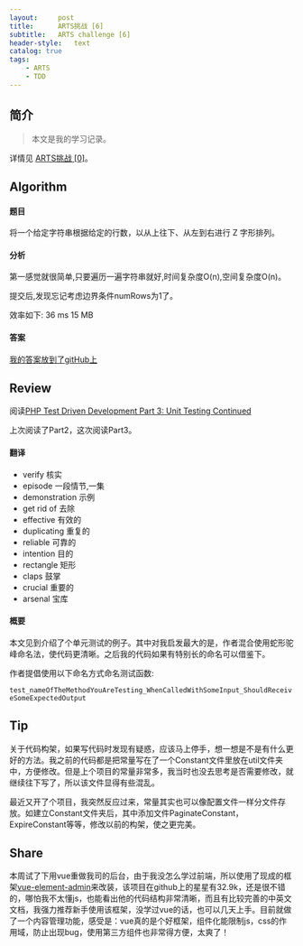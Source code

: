 ```yaml
---
layout:     post
title:      ARTS挑战 [6]
subtitle:   ARTS challenge [6]
header-style:   text
catalog: true
tags:
    - ARTS
    - TDD
---
```


## 简介
> 本文是我的学习记录。

详情见 [ARTS挑战 [0]](https://andongshen.com/2019/03/31/ARTS-0/)。

## Algorithm

#### 题目
将一个给定字符串根据给定的行数，以从上往下、从左到右进行 Z 字形排列。

#### 分析
第一感觉就很简单,只要遍历一遍字符串就好,时间复杂度O(n),空间复杂度O(n)。

提交后,发现忘记考虑边界条件numRows为1了。

效率如下:
36 ms 15 MB

#### 答案

[我的答案放到了gitHub上](https://github.com/AnthonySAD/leedcode/tree/master/Arithmetic/0006.ZigZagConversion)

## Review

阅读[PHP Test Driven Development Part 3: Unit Testing Continued](https://medium.com/@sameernyaupane/php-test-driven-development-part-3-unit-testing-continued-db5d332197ec)

上次阅读了Part2，这次阅读Part3。

#### 翻译

- verify 核实
- episode 一段情节,一集
- demonstration 示例
- get rid of 去除
- effective 有效的
- duplicating 重复的
- reliable 可靠的
- intention 目的
- rectangle 矩形
- claps 鼓掌
- crucial 重要的
- arsenal 宝库

#### 概要

本文见到介绍了个单元测试的例子。其中对我启发最大的是，作者混合使用蛇形驼峰命名法，使代码更清晰。之后我的代码如果有特别长的命名可以借鉴下。

作者提倡使用以下命名方式命名测试函数:

```test_nameOfTheMethodYouAreTesting_WhenCalledWithSomeInput_ShouldReceiveSomeExpectedOutput```

## Tip

关于代码构架，如果写代码时发现有疑惑，应该马上停手，想一想是不是有什么更好的方法。我之前的代码都是把常量写在了一个Constant文件里放在util文件夹中，方便修改。但是上个项目的常量非常多，我当时也没去思考是否需要修改，就继续往下写了，所以该文件显得有些混乱。

最近又开了个项目，我突然反应过来，常量其实也可以像配置文件一样分文件存放。如建立Constant文件夹后，其中添加文件PaginateConstant，ExpireConstant等等，修改以前的构架，使之更完美。

## Share

本周试了下用vue重做我司的后台，由于我没怎么学过前端，所以使用了现成的框架[vue-element-admin](https://github.com/PanJiaChen/vue-element-admin)来改装，该项目在github上的星星有32.9k，还是很不错的，哪怕我不太懂js，也能看出他的代码结构非常清晰，而且有比较完善的中英文文档，我强力推荐新手使用该框架，没学过vue的话，也可以几天上手。目前就做了一个内容管理功能，感受是：vue真的是个好框架，组件化能限制js，css的作用域，防止出现bug，使用第三方组件也非常得方便，太爽了！
